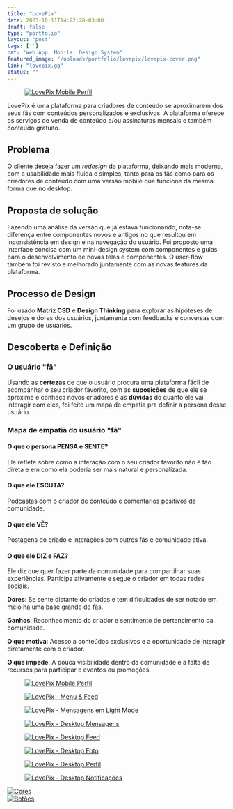 ```yaml
---
title: "LovePix"
date: 2023-10-11T14:22:28-03:00
draft: false
type: "portfolio"
layout: "post"
tags: ['']
cat: "Web App, Mobile, Design System"
featured_image: "/uploads/portfolio/lovepix/lovepix-cover.png"
link: "lovepix.gg"
status: ""
---
```


<figure>
    <a href="/uploads/portfolio/lovepix/lovepix-cover.png" data-fancybox>
        <img src="/uploads/portfolio/lovepix/lovepix-cover.png" alt="LovePix Mobile Perfil" title="LovePix Mobile Perfil">
    </a>
</figure>

LovePix é uma plataforma para criadores de conteúdo se aproximarem dos seus fãs com conteúdos personalizados e exclusivos. A plataforma oferece os serviços de venda de conteúdo e/ou assinaturas mensais e também conteúdo gratuito.

## Problema
O cliente deseja fazer um _redesign_ da plataforma, deixando mais moderna, com a usabilidade mais fluída e simples, tanto para os fãs como para os criadores de conteúdo com uma versão mobile que funcione da mesma forma que no desktop.

## Proposta de solução
Fazendo uma análise da versão que já estava funcionando, nota-se diferença entre componentes novos e antigos no que resultou em inconsistência em design e na navegação do usuário. Foi proposto uma interface concisa com um mini-design system com componentes e guias para o desenvolvimento de novas telas e componentes. O user-flow também foi revisto e melhorado juntamente com as novas features da plataforma.

## Processo de Design
Foi usado **Matriz CSD** e **Design Thinking** para explorar as hipóteses de desejos e dores dos usuários, juntamente com feedbacks e conversas com um grupo de usuários.

## Descoberta e Definição

### O usuário "fã"
Usando as **certezas** de que o usuário procura uma plataforma fácil de acompanhar o seu criador favorito, com as **suposições** de que ele se aproxime e conheça novos criadores e as **dúvidas** do quanto ele vai interagir com eles, foi feito um mapa de empatia pra definir a persona desse usuário.

### Mapa de empatia do usuário "fã"
#### O que o persona PENSA e SENTE?
Ele reflete sobre como a interação com o seu criador favorito não é tão direta e em como ela poderia ser mais natural e personalizada.

#### O que ele ESCUTA?
Podcastas com o criador de conteúdo e comentários positivos da comunidade.

#### O que ele VÊ?
Postagens do criado e interações com outros fãs e comunidade ativa.

#### O que ele DIZ e FAZ?
Ele diz que quer fazer parte da comunidade para compartilhar suas experiências. Participa ativamente e segue o criador em todas redes sociais.

**Dores**: Se sente distante do criados e tem dificuldades de ser notado em meio há uma base grande de fãs.

**Ganhos**: Reconhecimento do criador e sentimento de pertencimento da comunidade.

**O que motiva**: Acesso a conteúdos exclusivos e a oportunidade de interagir diretamente com o criador.

**O que impede**: A pouca visibilidade dentro da comunidade e a falta de recursos para participar e eventos ou promoções.

<figure>
    <a href="/uploads/portfolio/lovepix/lovepix-mobile-profile.png" data-fancybox>
        <img src="/uploads/portfolio/lovepix/lovepix-mobile-profile.png" alt="LovePix Mobile Perfil" title="LovePix Mobile Perfil">
    </a>
</figure>

<figure>
    <a href="/uploads/portfolio/lovepix/lovepix-mobile-menu-feed.png" data-fancybox>
        <img src="/uploads/portfolio/lovepix/lovepix-mobile-menu-feed.png" alt="LovePix - Menu & Feed" title="LovePix - Menu & Feed">
    </a>
</figure>

<figure>
    <a href="/uploads/portfolio/lovepix/lovepix-mobile-light-messages.png" data-fancybox>
        <img src="/uploads/portfolio/lovepix/lovepix-mobile-light-messages.png" alt="LovePix - Mensagens em Light Mode" title="LovePix - Mensagens em Light Mode">
    </a>
</figure>

<figure>
    <a href="/uploads/portfolio/lovepix/lovepix-desktop-messages.png" data-fancybox>
        <img src="/uploads/portfolio/lovepix/lovepix-desktop-messages.png" alt="LovePix - Desktop Mensagens" title="LovePix - Desktop Mensagens">
    </a>
</figure>

<figure>
    <a href="/uploads/portfolio/lovepix/lovepix-desktop-feed.png" data-fancybox>
        <img src="/uploads/portfolio/lovepix/lovepix-desktop-feed.png" alt="LovePix - Desktop Feed" title="LovePix - Desktop Feed">
    </a>
</figure>

<figure>
    <a href="/uploads/portfolio/lovepix/lovepix-desktop-photo.png" data-fancybox>
        <img src="/uploads/portfolio/lovepix/lovepix-desktop-photo.png" alt="LovePix - Desktop Foto" title="LovePix - Desktop Foto">
    </a>
</figure>

<figure>
    <a href="/uploads/portfolio/lovepix/lovepix-desktop-profile.png" data-fancybox>
        <img src="/uploads/portfolio/lovepix/lovepix-desktop-profile.png" alt="LovePix - Desktop Perfil" title="LovePix - Desktop Perfil">
    </a>
</figure>

<figure>
    <a href="/uploads/portfolio/lovepix/lovepix-desktop-notifications.png" data-fancybox>
        <img src="/uploads/portfolio/lovepix/lovepix-desktop-notifications.png" alt="LovePix - Desktop Notificações" title="LovePix - Desktop Notificações">
    </a>
</figure>

<div id="carousel" class="f-carousel">

<div class="f-carousel__slide">
<a href="/uploads/portfolio/lovepix/lovepix-ui-colors.png" data-fancybox="gallery">
    <img src="/uploads/portfolio/lovepix/lovepix-ui-colors.png" alt="Cores" title="Cores">
</a>
</div>

<div class="f-carousel__slide">
<a href="/uploads/portfolio/lovepix/lovepix-buttons.png" data-fancybox="gallery">
    <img src="/uploads/portfolio/lovepix/lovepix-buttons.png" alt="Botões" title="Botões">
</a>
</div>

</div>